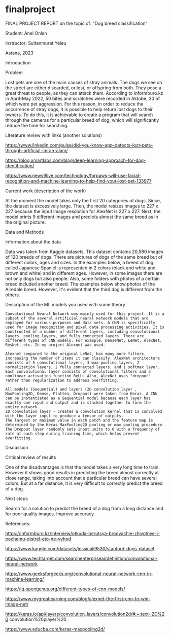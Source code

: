 # finalproject



FINAL PROJECT REPORT
on the topic of:
"Dog breed classification"




Student:
 Anel Onlan
 
Instructor: 
Sultanmurat Yeleu


Astana, 2023











Introduction 

Problem 

Lost pets are one of the main causes of stray animals. The dogs we see on the street are either discarded, or lost, or offspring from both. They pose a great threat to people, as they can attack them. According to informburo.kz in April-May 2022, 50 bites and scratches were recorded in Aktobe, 30 of which were pet aggression. For this reason, in order to reduce the occurrence of stray dogs, it is possible to help return lost dogs to their owners. To do this, it is achievable to create a program that will search through the cameras for a particular breed of dog, which will significantly reduce the time for searching.

Literature review with links (another solutions) 

https://www.linkedin.com/pulse/did-you-know-app-detects-lost-pets-through-artificial-imran-alam/

https://blog.xmartlabs.com/blog/deep-learning-approach-for-dog-identification/

https://www.news9live.com/technology/forpaws-will-use-facial-recognition-and-machine-learning-to-help-find-your-lost-pet-133977

Current work (description of the work) 

At the moment the model takes only the first 20 categories of dogs. Since, the dataset is excessively large. Then, the model resizes images to 227 x 227 because the input image resolution for AlexNet is 227 x 227. Next, the model prints 9 different images and predicts almost the same breed as in the original picture.

Data and Methods

Information about the data  

Data was taken from Kaggle datasets. This dataset contains 20,580 images of 120 breeds of dogs. 
There are pictures of dogs of the same breed but of different colors, ages and sizes. In the examples below, a breed of dog called Japanese Spaniel is represented in 2 colors (black and white and brown and white) and in different ages. However, in some images there are not only dogs but also people. Also, some folders with photos of a certain breed included another breed. The examples below show photos of the Airedale breed. However, it's evident that the third dog is different from the others.



Description of the ML models you used with some theory 

	Convolutional Neural Network was mainly used for this project. It is a subset of the several artificial neural network models that are employed for various purposes and data sets. A CNN is specifically used for image recognition and pixel data processing activities. It is constructed of a number of different layers, including convolutional layers, pooling layers, and fully connected layers. There are different types of CNN models. For example: DenseNet, LeNet, AlexNet, ResNet, etc. In my project Alexnet was used. 
	
	Alexnet compared to the original LeNet, has many more filters, increasing the number of items it can classify. AlexNet architecture consists of 5 convolutional layers, 3 max-pooling layers, 2 normalization layers, 2 fully connected layers, and 1 softmax layer. Each convolutional layer consists of convolutional filters and a nonlinear activation function ReLU. Also, AlexNet uses "dropout" rather than regularization to address overfitting.
	
	All models (Sequential) and layers (2D convolution layer , MaxPooling2D, Dense, Flatten, Dropout) were taken from Keras. A CNN can be instantiated as a Sequential model because each layer has exactly one input and output and is stacked together to form the entire network. 
	2D convolution layer - creates a convolution kernel that is convolved with the layer input to produce a tensor of outputs.
	The largest or maximum value in each patch and the feature map is determined by the Keras MaxPooling2D pooling or max pooling procedure.
	The Dropout layer randomly sets input units to 0 with a frequency of rate at each step during training time, which helps prevent overfitting.





















Discussion

Critical review of results 

One of the disadvantages is that the model takes a very long time to train. However it shows good results in predicting the breed almost correctly at close range, taking into account that a particular breed can have several colors. But at a far distance, it is very difficult to correctly predict the breed of a dog.

Next steps 

Search for a solution to predict the breed of a dog from a long distance and for poor quality images. Improve accuracy.







References:

https://informburo.kz/interview/otkuda-berutsya-brodyachie-zhivotnye-i-pochemu-otstrel-eto-ne-vyhod

https://www.kaggle.com/datasets/jessicali9530/stanford-dogs-dataset

https://www.techtarget.com/searchenterpriseai/definition/convolutional-neural-network

https://www.geeksforgeeks.org/convolutional-neural-network-cnn-in-machine-learning/

https://iq.opengenus.org/different-types-of-cnn-models/

https://www.mygreatlearning.com/blog/alexnet-the-first-cnn-to-win-image-net/

https://keras.io/api/layers/convolution_layers/convolution2d/#:~:text=2D%20 convolution%20player%20

https://www.educba.com/keras-maxpooling2d/



